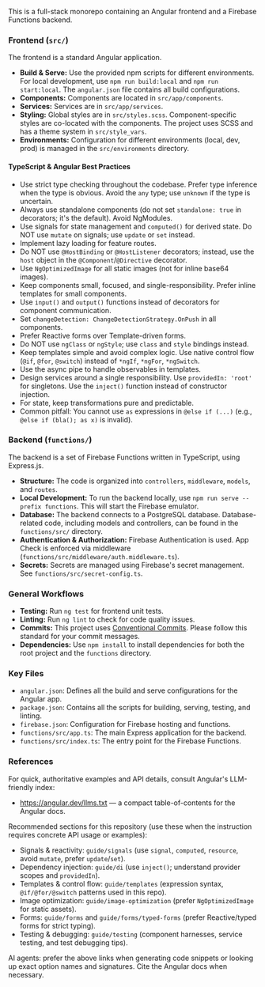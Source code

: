 This is a full-stack monorepo containing an Angular frontend and a Firebase Functions backend.

### Frontend (`src/`)

The frontend is a standard Angular application.

-   **Build & Serve:** Use the provided npm scripts for different environments. For local development, use `npm run build:local` and `npm run start:local`. The `angular.json` file contains all build configurations.
-   **Components:** Components are located in `src/app/components`.
-   **Services:** Services are in `src/app/services`.
-   **Styling:** Global styles are in `src/styles.scss`. Component-specific styles are co-located with the components. The project uses SCSS and has a theme system in `src/style_vars`.
-   **Environments:** Configuration for different environments (local, dev, prod) is managed in the `src/environments` directory.


#### TypeScript & Angular Best Practices

- Use strict type checking throughout the codebase. Prefer type inference when the type is obvious. Avoid the `any` type; use `unknown` if the type is uncertain.
- Always use standalone components (do not set `standalone: true` in decorators; it's the default). Avoid NgModules.
- Use signals for state management and `computed()` for derived state. Do NOT use `mutate` on signals; use `update` or `set` instead.
- Implement lazy loading for feature routes.
- Do NOT use `@HostBinding` or `@HostListener` decorators; instead, use the `host` object in the `@Component`/`@Directive` decorator.
- Use `NgOptimizedImage` for all static images (not for inline base64 images).
- Keep components small, focused, and single-responsibility. Prefer inline templates for small components.
- Use `input()` and `output()` functions instead of decorators for component communication.
- Set `changeDetection: ChangeDetectionStrategy.OnPush` in all components.
- Prefer Reactive forms over Template-driven forms.
- Do NOT use `ngClass` or `ngStyle`; use `class` and `style` bindings instead.
- Keep templates simple and avoid complex logic. Use native control flow (`@if`, `@for`, `@switch`) instead of `*ngIf`, `*ngFor`, `*ngSwitch`.
- Use the async pipe to handle observables in templates.
- Design services around a single responsibility. Use `providedIn: 'root'` for singletons. Use the `inject()` function instead of constructor injection.
- For state, keep transformations pure and predictable.
- Common pitfall: You cannot use `as` expressions in `@else if (...)` (e.g., `@else if (bla(); as x)` is invalid).

### Backend (`functions/`)

The backend is a set of Firebase Functions written in TypeScript, using Express.js.

-   **Structure:** The code is organized into `controllers`, `middleware`, `models`, and `routes`.
-   **Local Development:** To run the backend locally, use `npm run serve --prefix functions`. This will start the Firebase emulator.
-   **Database:** The backend connects to a PostgreSQL database. Database-related code, including models and controllers, can be found in the `functions/src/` directory.
-   **Authentication & Authorization:** Firebase Authentication is used. App Check is enforced via middleware (`functions/src/middleware/auth.middleware.ts`).
-   **Secrets:** Secrets are managed using Firebase's secret management. See `functions/src/secret-config.ts`.

### General Workflows

-   **Testing:** Run `ng test` for frontend unit tests.
-   **Linting:** Run `ng lint` to check for code quality issues.
-   **Commits:** This project uses [Conventional Commits](https://www.conventionalcommits.org/). Please follow this standard for your commit messages.
-   **Dependencies:** Use `npm install` to install dependencies for both the root project and the `functions` directory.

### Key Files

-   `angular.json`: Defines all the build and serve configurations for the Angular app.
-   `package.json`: Contains all the scripts for building, serving, testing, and linting.
-   `firebase.json`: Configuration for Firebase hosting and functions.
-   `functions/src/app.ts`: The main Express application for the backend.
-   `functions/src/index.ts`: The entry point for the Firebase Functions.

### References

For quick, authoritative examples and API details, consult Angular's LLM-friendly index:

- https://angular.dev/llms.txt  — a compact table-of-contents for the Angular docs.

Recommended sections for this repository (use these when the instruction requires concrete API usage or examples):

- Signals & reactivity: `guide/signals` (use `signal`, `computed`, `resource`, avoid `mutate`, prefer `update`/`set`).
- Dependency injection: `guide/di` (use `inject()`; understand provider scopes and `providedIn`).
- Templates & control flow: `guide/templates` (expression syntax, `@if/@for/@switch` patterns used in this repo).
- Image optimization: `guide/image-optimization` (prefer `NgOptimizedImage` for static assets).
- Forms: `guide/forms` and `guide/forms/typed-forms` (prefer Reactive/typed forms for strict typing).
- Testing & debugging: `guide/testing` (component harnesses, service testing, and test debugging tips).

AI agents: prefer the above links when generating code snippets or looking up exact option names and signatures. Cite the Angular docs when necessary.

